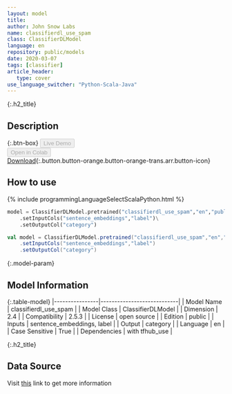```yaml
---
layout: model
title: 
author: John Snow Labs
name: classifierdl_use_spam
class: ClassifierDLModel
language: en
repository: public/models
date: 2020-03-07
tags: [classifier]
article_header:
   type: cover
use_language_switcher: "Python-Scala-Java"
---
```


{:.h2_title}
## Description 




{:.btn-box}
<button class="button button-orange" disabled>Live Demo</button><br/><button class="button button-orange" disabled>Open in Colab</button><br/>[Download](https://s3.amazonaws.com/auxdata.johnsnowlabs.com/public/models/classifierdl_use_spam_en_2.5.3_2.4_1593783318934.zip){:.button.button-orange.button-orange-trans.arr.button-icon}<br/>

## How to use 
<div class="tabs-box" markdown="1">

{% include programmingLanguageSelectScalaPython.html %}

```python
model = ClassifierDLModel.pretrained("classifierdl_use_spam","en","public/models")\
	.setInputCols("sentence_embeddings","label")\
	.setOutputCol("category")
```

```scala
val model = ClassifierDLModel.pretrained("classifierdl_use_spam","en","public/models")
	.setInputCols("sentence_embeddings","label")
	.setOutputCol("category")
```
</div>



{:.model-param}
## Model Information
{:.table-model}
|----------------|----------------------------|
| Model Name     | classifierdl_use_spam      |
| Model Class    | ClassifierDLModel          |
| Dimension      | 2.4                        |
| Compatibility  | 2.5.3                      |
| License        | open source                |
| Edition        | public                     |
| Inputs         | sentence_embeddings, label |
| Output         | category                   |
| Language       | en                         |
| Case Sensitive | True                       |
| Dependencies   | with tfhub_use             |




{:.h2_title}
## Data Source
  
Visit [this](https://github.com/JohnSnowLabs/spark-nlp/blob/master/src/main/scala/com/johnsnowlabs/nlp/annotators/classifier/dl/ClassifierDLModel.scala) link to get more information


